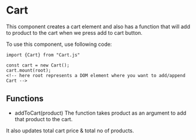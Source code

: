 
# Cart

This component creates a cart element and also has a function that will add to product to the cart when we press add to cart button.


To use this component, use following code:
````
import {Cart} from "Cart.js"

const cart = new Cart();
cart.mount(root);
<!-- here root represents a DOM element where you want to add/append Cart -->
 ````

## Functions
- addToCart(product)
The function takes product as an argument to add that product to the cart. 

It also updates total cart price & total no of products.
